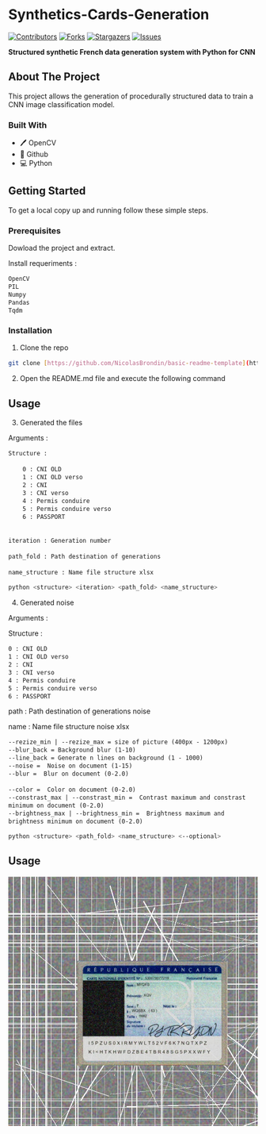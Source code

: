 # Synthetics-Cards-Generation

<!-- PROJECT SHIELDS -->
<!--
*** This template uses markdown "reference style" links for readability.
*** Reference links are enclosed in brackets [ ] instead of parentheses ( ).
*** See the bottom of this document for the declaration of the reference variables
*** for contributors-url, forks-url, etc. This is an optional, concise syntax you may use.
*** https://www.markdownguide.org/basic-syntax/#reference-style-links
-->

[![Contributors][contributors-shield]][contributors-url] [![Forks][forks-shield]][forks-url] [![Stargazers][stars-shield]][stars-url] [![Issues][issues-shield]][issues-url]


**Structured synthetic French data generation system with Python for CNN**

<!-- ABOUT THE PROJECT -->
## About The Project

This project allows the generation of procedurally structured data to train a CNN image classification model.

### Built With

* 🖊️ OpenCV
* 🐙 Github
* 💻 Python

<!-- GETTING STARTED -->
## Getting Started

To get a local copy up and running follow these simple steps.

### Prerequisites

Dowload the project and extract.

Install requeriments :

```
OpenCV
PIL
Numpy
Pandas
Tqdm
```

### Installation
 
1. Clone the repo
```sh
git clone [https://github.com/NicolasBrondin/basic-readme-template](https://github.com/darkphenix/Synthetics-Cards-Generation)
```

2. Open the README.md file and execute the following command


<!-- USAGE EXAMPLES -->
## Usage

3. Generated the files

Arguments :
```
Structure :

    0 : CNI OLD
    1 : CNI OLD verso
    2 : CNI
    3 : CNI verso
    4 : Permis conduire
    5 : Permis conduire verso
    6 : PASSPORT
    
    
iteration : Generation number

path_fold : Path destination of generations

name_structure : Name file structure xlsx
```
```sh
python <structure> <iteration> <path_fold> <name_structure>
```

4. Generated noise

Arguments :

Structure :

    0 : CNI OLD
    1 : CNI OLD verso
    2 : CNI
    3 : CNI verso
    4 : Permis conduire
    5 : Permis conduire verso
    6 : PASSPORT
    
path : Path destination of generations noise

name : Name file structure noise xlsx

```
--rezize_min | --rezize_max = size of picture (400px - 1200px)
--blur_back = Background blur (1-10)
--line_back = Generate n lines on background (1 - 1000)
--noise =  Noise on document (1-15)
--blur =  Blur on document (0-2.0)

--color =  Color on document (0-2.0)
--constrast_max | --constrast_min =  Contrast maximum and constrast minimum on document (0-2.0)
--brightness_max | --brightness_min =  Brightness maximum and brightness minimum on document (0-2.0)
 ``` 

```sh
python <structure> <path_fold> <name_structure> <--optional> 
```

## Usage
![plot](./GEN/_0.jpg)



<!-- MARKDOWN LINKS & IMAGES -->
<!-- https://www.markdownguide.org/basic-syntax/#reference-style-links -->

[contributors-shield]: https://img.shields.io/github/contributors/NicolasBrondin/basic-readme-template.svg?style=flat-square
[contributors-url]: https://github.com/NicolasBrondin/basic-readme-template/graphs/contributors
[forks-shield]: https://img.shields.io/github/forks/NicolasBrondin/basic-readme-template.svg?style=flat-square
[forks-url]: https://github.com/NicolasBrondin/basic-readme-template/network/members
[stars-shield]: https://img.shields.io/github/stars/NicolasBrondin/basic-readme-template.svg?style=flat-square
[stars-url]: https://github.com/NicolasBrondin/basic-readme-template/stargazers
[issues-shield]: https://img.shields.io/github/issues/NicolasBrondin/basic-readme-template.svg?style=flat-square
[issues-url]: https://github.com/NicolasBrondin/basic-readme-template/issues
[license-shield]: https://img.shields.io/github/license/NicolasBrondin/basic-readme-template.svg?style=flat-square
[license-url]: https://github.com/NicolasBrondin/basic-readme-template/blob/master/LICENSE.txt
[linkedin-shield]: https://img.shields.io/badge/-LinkedIn-black.svg?style=flat-square&logo=linkedin&colorB=555
[linkedin-url]: https://linkedin.com/in/othneildrew
[product-screenshot]: docs/cover.jpg
